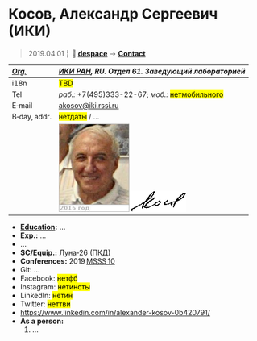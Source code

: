 # Косов, Александр Сергеевич (ИКИ)
> 2019.04.01 ┊ **🚀 [despace](index.md)** → **[Contact](contact.md)**

|*[Org.](contact.md)*|*[ИКИ РАН](zz_iki_ras.md), RU. Отдел 61. Заведующий лабораторией*|
|:--|:--|
|i18n| <mark>TBD</mark> |
|Tel|*раб.:* +7(495)333-22-67; *моб.:* <mark>нетмобильного</mark> |
|E‑mail| <akosov@iki.rssi.ru> |
|B‑day, addr.| <mark>нетдаты</mark> / … |
|| ![](f/contact/k/kosov_001_photo.jpg) ![](f/contact/k/kosov_001_sign.png) |

   - **[Education](edu.md):** …
   - **Exp.:** …
   - …
   - **SC/Equip.:** Луна‑26 (ПКД)
   - **Conferences:** 2019 [MSSS 10](msss_10.md)
   - Git: …
   - Facebook: <mark>нетфб</mark>
   - Instagram: <mark>нетинсты</mark>
   - LinkedIn: <mark>нетин</mark>
   - Twitter: <mark>неттви</mark>
   - <https://www.linkedin.com/in/alexander-kosov-0b420791/>
   - **As a person:**
      1. …
